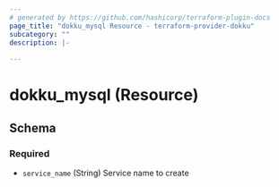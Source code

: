 ```yaml
---
# generated by https://github.com/hashicorp/terraform-plugin-docs
page_title: "dokku_mysql Resource - terraform-provider-dokku"
subcategory: ""
description: |-
  
---
```


# dokku_mysql (Resource)





<!-- schema generated by tfplugindocs -->
## Schema

### Required

- `service_name` (String) Service name to create
